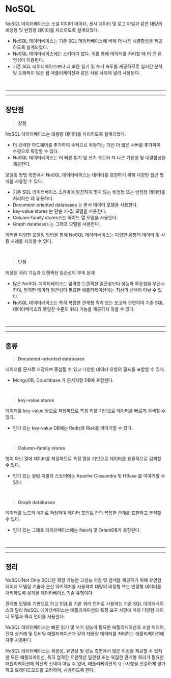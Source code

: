 # NoSQL

NoSQL 데이터베이스는 소셜 미디어 데이터, 센서 데이터 및 로그 파일과 같은 대량의 비정형 및 반정형 데이터를 처리하도록 설계되었다.

- NoSQL 데이터베이스는 기존 SQL 데이터베이스에 비해 더 나은 내결함성을 제공하도록 설계되었다.
- NoSQL 데이터베이스에는 스키마가 없다. 이를 통해 데이터를 처리할 때 더 큰 유연성이 허용된다.
- 기존 SQL 데이터베이스보다 더 빠른 읽기 및 쓰기 속도를 제공하므로 실시간 분석 및 트래픽이 많은 웹 애플리케이션과 같은 사용 사례에 널리 사용된다.

<br><hr><hr>

## **장단점**

> **장점**

NoSQL 데이터베이스는 대용량 데이터를 처리하도록 설계되었다.

- 더 강력한 하드웨어를 추가하여 수직으로 확장하는 대신 더 많은 서버를 추가하여 수평으로 확장할 수 있다.
- NoSQL 데이터베이스는 더 빠른 읽기 및 쓰기 속도와 더 나은 가용성 및 내결함성을 제공한다.

모델링 방법 측면에서 NoSQL 데이터베이스는 데이터를 표현하기 위해 다양한 접근 방식을 사용할 수 있다. 

- 기존 SQL 데이터베이스 스키마에 깔끔하게 맞지 않는 비정형 또는 반정형 데이터를 처리하는 데 유용하다.
- Document-oriented databases 는 문서 데이터 모델을 사용한다.
- key-value stores 는 단순 키-값 모델을 사용한다.
- Column-family stores소는 와이드 열 모델을 사용한다.
- Graph databases 는 그래프 모델을 사용한다. 

이러한 다양한 모델링 방법을 통해 NoSQL 데이터베이스는 다양한 유형의 데이터 및 사용 사례를 처리할 수 있다.

<br>

> **단점**

제한된 쿼리 기능과 트랜잭션 일관성의 부족 문제

- 많은 NoSQL 데이터베이스는 엄격한 트랜잭션 일관성보다 성능과 확장성을 우선시하여, 엄격한 데이터 일관성이 필요한 애플리케이션에는 최선의 선택이 아닐 수 있다.
- NoSQL 데이터베이스는 특히 복잡한 관계형 쿼리 또는 보고와 관련하여 기존 SQL 데이터베이스와 동일한 수준의 쿼리 기능을 제공하지 않을 수 있다.

<br><hr><hr>

## **종류**

> **Document-oriented databases**

데이터를 문서로 저장하며 중첩될 수 있고 다양한 데이터 유형의 필드를 포함할 수 있다.

- MongoDB, Couchbase 가 문서지향 DB에 포함된다.

<br>

> **key-value stores**

데이터를 key-value 쌍으로 저장하므로 특정 키를 기반으로 데이터를 빠르게 검색할 수 있다.

- 인기 있는 key-value DB에는 Redis와 Riak를 이야기할 수 있다.

<br>

> **Column-family stores**

행이 아닌 열에 데이터를 저장하므로 특정 열을 기반으로 데이터를 효율적으로 검색할 수 있다. 

- 인기 있는 컬럼 패밀리 스토어에는 Apache Cassandra 및 HBase 를 이야기할 수 있다.

<br>

> **Graph databases**

데이터를 노드와 에지로 저장하여 데이터 포인트 간의 복잡한 관계를 표현하고 분석할 수 있다. 

- 인기 있는 그래프 데이터베이스에는 Neo4j 및 OrientDB가 포함된다.


<br><hr><hr>

## **정리**

NoSQL(Not Only SQL)은 확장 가능한 고성능 저장 및 검색을 제공하기 위해 유연한 데이터 모델링 기술과 분산 아키텍처를 사용하여 대량의 비정형 또는 반정형 데이터를 처리하도록 설계된 데이터베이스 기술 유형이다.

관계형 모델을 기반으로 하고 SQL을 기본 쿼리 언어로 사용하는 기존 SQL 데이터베이스와 달리 NoSQL 데이터베이스는 애플리케이션의 특정 요구 사항에 따라 다양한 데이터 모델과 쿼리 언어를 사용한다.

NoSQL 데이터베이스는 빠른 읽기 및 쓰기 성능이 필요한 애플리케이션과 소셜 미디어, 전자 상거래 및 모바일 애플리케이션과 같이 대용량 데이터를 처리하는 애플리케이션에 자주 사용된다. 

NoSQL 데이터베이스는 확장성, 유연성 및 성능 측면에서 많은 이점을 제공할 수 있지만 모든 애플리케이션, 특히 엄격한 트랜잭션 일관성 또는 복잡한 관계형 쿼리가 필요한 애플리케이션에 최선의 선택이 아닐 수 있어, 애플리케이션의 요구사항을 신중하게 평가하고 트레이드오프를 고려하여, 사용하도록 한다.